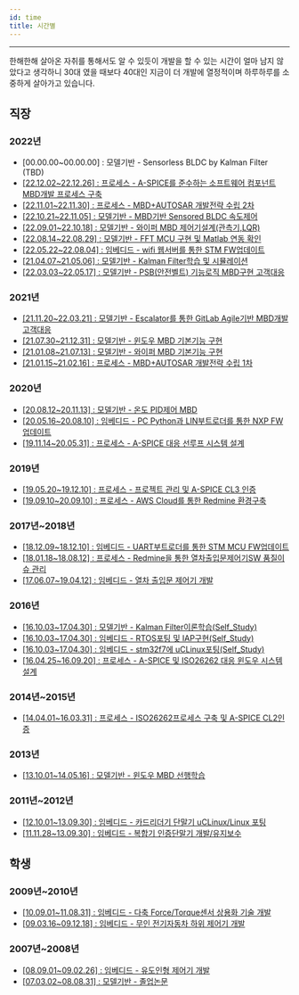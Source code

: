 ```yaml
---
id: time
title: 시간별
---
```

---
한해한해 살아온 자취를 통해서도 알 수 있듯이 개발을 할 수 있는 시간이 얼마 남지 않았다고 생각하니 30대 였을 때보다 40대인 지금이 더 개발에 열정적이며 하루하루를 소중하게 살아가고 있습니다.

## 직장
### 2022년
* [00.00.00~00.00.00] : 모델기반 - Sensorless BLDC by Kalman Filter (TBD)
* [[22.12.02~22.12.26] : 프로세스 - A-SPICE를 준수하는 소프트웨어 컴포넌트 MBD개발 프로세스 구축](/docs/mycareer/contents/myprocess#myprocess-esc-swc-by-mbd-aspice)
* [[22.11.01~22.11.30] : 프로세스 - MBD+AUTOSAR 개발전략 수립 2차](/docs/mycareer/contents/myprocess#myprocess-mbdautosar-strategy2)
* [[22.10.21~22.11.05] : 모델기반 - MBD기반 Sensored BLDC 속도제어](/docs/mycareer/contents/mymbd#mymbd-bldc-sensered)
* [[22.09.01~22.10.18] : 모델기반 - 와이퍼 MBD 제어기설계(관측기,LQR)](/docs/mycareer/contents/mymbd#mymbd-wiper-lqr)
* [[22.08.14~22.08.29] : 모델기반 - FFT MCU 구현 및 Matlab 연동 확인](/docs/mycareer/contents/mymbd#mymbd-wiper-fft)
* [[22.05.22~22.08.04] : 임베디드 - wifi 웹서버를 통한 STM FW업데이트](/docs/mycareer/contents/myembedded#myembedded-bootloader-fota)
* [[21.04.07~21.05.06] : 모델기반 - Kalman Filter학습 및 시뮬레이션](/docs/mycareer/contents/mymbd#mymbd-bldc-kalman-simulation-study)
* [[22.03.03~22.05.17] : 모델기반 - PSB(안전벨트) 기능로직 MBD구현 고객대응](/docs/mycareer/contents/mymbd#mymbd-customer-psb)
### 2021년
* [[21.11.20~22.03.21] : 모델기반 - Escalator를 통한 GitLab Agile기반 MBD개발 고객대응](/docs/mycareer/contents/mymbd#myprocess-mbdagile-esc-dev)
* [[21.07.30~21.12.31] : 모델기반 - 윈도우 MBD 기본기능 구현](/docs/mycareer/contents/mymbd#mymbd-window-func)
* [[21.01.08~21.07.13] : 모델기반 - 와이퍼 MBD 기본기능 구현](/docs/mycareer/contents/mymbd#mymbd-wiper-func)
* [[21.01.15~21.02.16] : 프로세스 - MBD+AUTOSAR 개발전략 수립 1차](/docs/mycareer/contents/myprocess#myprocess-mbdautosar-strategy1)
### 2020년
* [[20.08.12~20.11.13] : 모델기반 - 온도 PID제어 MBD](/docs/mycareer/contents/mymbd#mymbd-start-temp-pid)
* [[20.05.16~20.08.10] : 임베디드 - PC Python과 LIN부트로더를 통한 NXP FW업데이트](/docs/mycareer/contents/myembedded#myembedded-bootloader-nxp-iap)
* [[19.11.14~20.05.31] : 프로세스 - A-SPICE 대응 선루프 시스템 설계](/docs/mycareer/contents/myprocess#myprocess-std-sys-design-sunroof)
### 2019년
* [[19.05.20~19.12.10] : 프로세스 - 프로젝트 관리 및 A-SPICE CL3 인증](/docs/mycareer/contents/myprocess#myprocess-std-cl3)
* [[19.09.10~20.09.10] : 프로세스 - AWS Cloud를 통한 Redmine 환경구축](/docs/mycareer/contents/myprocess#myprocess-management-aws-redmine)
### 2017년~2018년
* [[18.12.09~18.12.10] : 임베디드 - UART부트로더를 통한 STM MCU FW업데이트](/docs/mycareer/contents/myembedded#myembedded-bootloader-stm-iap)
* [[18.01.18~18.08.12] : 프로세스 - Redmine을 통한 열차출입문제어기SW 품질이슈 관리](/docs/mycareer/contents/myprocess#myprocess-management-redmine)
* [[17.06.07~19.04.12] : 임베디드 - 열차 출입문 제어기 개발](/docs/mycareer/contents/myembedded#myembedded-controller-train)
### 2016년
* [[16.10.03~17.04.30] : 모델기반 - Kalman Filter이론학습(Self_Study)](/docs/mycareer/contents/mymbd#mymbd-kalman-therom-study)
* [[16.10.03~17.04.30] : 임베디드 - RTOS포팅 및 IAP구현(Self_Study)](/docs/mycareer/contents/myembedded#myembedded-bootloader-iap)
* [[16.10.03~17.04.30] : 임베디드 - stm32f7에 uCLinux포팅(Self_Study)](/docs/mycareer/contents/myembedded#myembedded-linux-stm32f7)
* [[16.04.25~16.09.20] : 프로세스 - A-SPICE 및 ISO26262 대응 윈도우 시스템 설계](/docs/mycareer/contents/myprocess#myprocess-std-sys-design-window)
### 2014년~2015년
* [[14.04.01~16.03.31] : 프로세스 - ISO26262프로세스 구축 및 A-SPICE CL2인증](/docs/mycareer/contents/myprocess#myprocess-std-cl2)
### 2013년
* [[13.10.01~14.05.16] : 모델기반 - 윈도우 MBD 선행학습](/docs/mycareer/contents/mymbd#mymbd-window-basic)
### 2011년~2012년
* [[12.10.01~13.09.30] : 임베디드 - 카드리더기 단말기 uCLinux/Linux 포팅](/docs/mycareer/contents/myembedded#myembedded-linux-porting)
* [[11.11.28~13.09.30] : 임베디드 - 복합기 인증단말기 개발/유지보수](/docs/mycareer/contents/myembedded#myembedded-linux-maintenance)

## 학생
### 2009년~2010년
* [[10.09.01~11.08.31] : 임베디드 - 다축 Force/Torque센서 상용화 기술 개발](/docs/mycareer/contents/myembedded#myembedded-sensor-ft)
* [[09.03.16~09.12.18] : 임베디드 - 무인 전기자동차 하위 제어기 개발](/docs/mycareer/contents/myembedded#myembedded-controller-kist)
### 2007년~2008년
* [[08.09.01~09.02.26] : 임베디드 - 유도인형 제어기 개발](/docs/mycareer/contents/myembedded#myembedded-controller-judo)
* [[07.03.02~08.08.31] : 모델기반 - 졸업논문](/docs/mycareer/contents/mymbd#mymbd-start-graduation)
